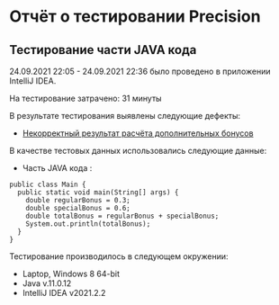 # Отчёт о тестировании Precision

## Тестирование части JAVA кода

24.09.2021 22:05 - 24.09.2021 22:36 было проведено в приложении IntelliJ IDEA.

На тестирование затрачено: 31 минуты

В результате тестирования выявлены следующие дефекты:
* [Некорректный результат расчёта дополнительных бонусов ](https://github.com/AbdEdem/Java2.2/issues/1#issue-1006762634)


В качестве тестовых данных использовались следующие данные:

* Часть JAVA кода :
```
public class Main {
  public static void main(String[] args) {
    double regularBonus = 0.3;
    double specialBonus = 0.6;
    double totalBonus = regularBonus + specialBonus;
    System.out.println(totalBonus);
  }
}
```


Тестирование производилось в следующем окружении:
* Laptop, Windows 8 64-bit
* Java v.11.0.12
* IntelliJ IDEA v2021.2.2

